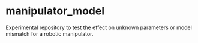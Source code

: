 # manipulator_model

Experimental repository to test the effect on unknown parameters or model mismatch for a robotic manipulator.
